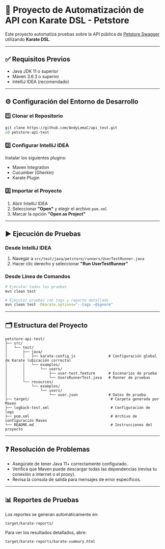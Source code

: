 # 🧪 Proyecto de Automatización de API con Karate DSL - Petstore

Este proyecto automatiza pruebas sobre la API pública de [Petstore Swagger](https://petstore.swagger.io/) utilizando **Karate DSL**.

---

## ✅ Requisitos Previos

- Java JDK 11 o superior  
- Maven 3.6.3 o superior  
- IntelliJ IDEA (recomendado)

---

## ⚙️ Configuración del Entorno de Desarrollo

### 1️⃣ Clonar el Repositorio

```bash
git clone https://github.com/AndyLemaC/api_test.git
cd petstore-api-test
```

### 2️⃣ Configurar IntelliJ IDEA

Instalar los siguientes plugins:

- Maven Integration  
- Cucumber (Gherkin)  
- Karate Plugin

### 3️⃣ Importar el Proyecto

1. Abrir IntelliJ IDEA  
2. Seleccionar **"Open"** y elegir el archivo `pom.xml`  
3. Marcar la opción **"Open as Project"**

---

## ▶️ Ejecución de Pruebas

### Desde IntelliJ IDEA

1. Navegar a `src/test/java/petstore/runners/UserTestRunner.java`  
2. Hacer clic derecho y seleccionar **"Run UserTestRunner"**

### Desde Línea de Comandos

```bash
# Ejecutar todas las pruebas
mvn clean test

# Ejecutar pruebas con tags y reporte detallado
mvn clean test -Dkarate.options="--tags ~@ignore"
```

---

## 🗂️ Estructura del Proyecto

```
petstore-api-test/
├── src/
│   └── test/
│       ├── java/
│       │   ├── karate-config.js               # Configuración global de Karate (ubicación correcta)
│       │   └── examples/
│       │       └── users/
│       │           ├── user-test.feature      # Escenarios de prueba
│       │           └── UsersRunnerTest.java   # Runner de pruebas
│       └── resources/
│           └── examples/
│               └── users/
│                   └── user.json              # Datos de prueba
├── target/                                     # Carpeta generada por Maven
├── logback-test.xml                            # Configuración de logs
├── pom.xml                                     # Archivo de configuración Maven
└── README.md                                   # Instrucciones del proyecto

```

---

## ❓ Resolución de Problemas

- Asegúrate de tener Java 11+ correctamente configurado.
- Verifica que Maven puede descargar todas las dependencias (revisa tu conexión a internet o el proxy).
- Revisa la consola de salida para mensajes de error específicos.

---

## 📊 Reportes de Pruebas

Los reportes se generan automáticamente en:

```
target/karate-reports/
```

Para ver los resultados detallados, abre:

```
target/karate-reports/karate-summary.html
```
